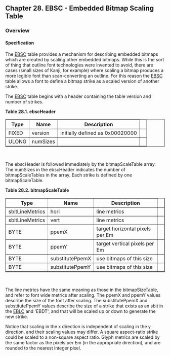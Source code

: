 <div xmlns="http://www.w3.org/1999/xhtml" class="chapter"><div class="titlepage"><div><div><h2 class="title"><a name="chapter.EBSC"></a>Chapter 28. EBSC - Embedded Bitmap Scaling Table</h2></div></div></div><div role="fragment" class="section"><div class="titlepage"><div><div><h3 class="title"><a name="idm516883253792"></a>Overview</h3></div></div></div><div role="specification" class="section"><div class="titlepage"><div><div><h4 class="title"><a name="section.29.1.1"></a>Specification</h4></div></div></div><p>The <a class="link" href="chapter.EBSC.html" title="Chapter 28. EBSC - Embedded Bitmap Scaling Table">EBSC</a> table provides a mechanism for describing
          embedded bitmaps which are created by scaling other embedded
          bitmaps. While this is the sort of thing that outline font
          technologies were invented to avoid, there are cases (small
          sizes of Kanji, for example) where scaling a bitmap produces
          a more legible font than scan-converting an outline. For
          this reason the <a class="link" href="chapter.EBSC.html" title="Chapter 28. EBSC - Embedded Bitmap Scaling Table">EBSC</a> table allows a font to define a
          bitmap strike as a scaled version of another strike.</p><p>The <a class="link" href="chapter.EBSC.html" title="Chapter 28. EBSC - Embedded Bitmap Scaling Table">EBSC</a> table begins with a header containing the
          table version and number of strikes.</p><div class="table"><a name="idm516883248736"></a><p class="title"><strong>Table 28.1. ebscHeader</strong></p><div class="table-contents"><table class="table" summary="ebscHeader" border="1"><colgroup><col/><col/><col/><col/></colgroup><thead><tr><th>Type</th><th>Name</th><th>Description</th><td class="auto-generated"> </td></tr></thead><tbody><tr><td>FIXED</td><td>version</td><td>initially defined as 0x00020000</td><td class="auto-generated"> </td></tr><tr><td>ULONG</td><td>numSizes</td><td> </td><td class="auto-generated"> </td></tr></tbody></table></div></div><br class="table-break"/><p>The ebscHeader is followed immediately by the
          bitmapScaleTable array. The numSizes in the ebscHeader
          indicates the number of bitmapScaleTables in the array. Each
          strike is defined by one bitmapScaleTable.</p><div class="table"><a name="idm516883243008"></a><p class="title"><strong>Table 28.2. bitmapScaleTable</strong></p><div class="table-contents"><table class="table" summary="bitmapScaleTable" border="1"><colgroup><col/><col/><col/><col/></colgroup><thead><tr><th>Type</th><th>Name</th><th>Description</th><td class="auto-generated"> </td></tr></thead><tbody><tr><td>sbitLineMetrics</td><td>hori</td><td>line metrics</td><td class="auto-generated"> </td></tr><tr><td>sbitLineMetrics</td><td>vert</td><td>line metrics</td><td class="auto-generated"> </td></tr><tr><td>BYTE</td><td>ppemX</td><td>target horizontal pixels per Em</td><td class="auto-generated"> </td></tr><tr><td>BYTE</td><td>ppemY</td><td>target vertical pixels per Em</td><td class="auto-generated"> </td></tr><tr><td>BYTE</td><td>substitutePpemX</td><td>use bitmaps of this size</td><td class="auto-generated"> </td></tr><tr><td>BYTE</td><td>substitutePpemY</td><td>use bitmaps of this size</td><td class="auto-generated"> </td></tr></tbody></table></div></div><br class="table-break"/><p>The line metrics have the same meaning as those in the
          bitmapSizeTable, and refer to font wide metrics after
          scaling. The ppemX and ppemY values describe the size of the
          font after scaling. The substitutePpemX and substitutePpemY
          values describe the size of a strike that exists as an sbit
          in the <a class="link" href="chapter.EBLC.html" title="Chapter 27. EBLC - Embedded Bitmap Location Table">EBLC</a> and 'EBDT', and that will be scaled up or down
          to generate the new strike.</p><p>Notice that scaling in the x direction is independent of
          scaling in the y direction, and their scaling values may
          differ. A square aspect-ratio strike could be scaled to a
          non-square aspect ratio. Glyph metrics are scaled by the
          same factor as the pixels per Em (in the appropriate
          direction), and are rounded to the nearest integer
          pixel.</p></div></div></div>